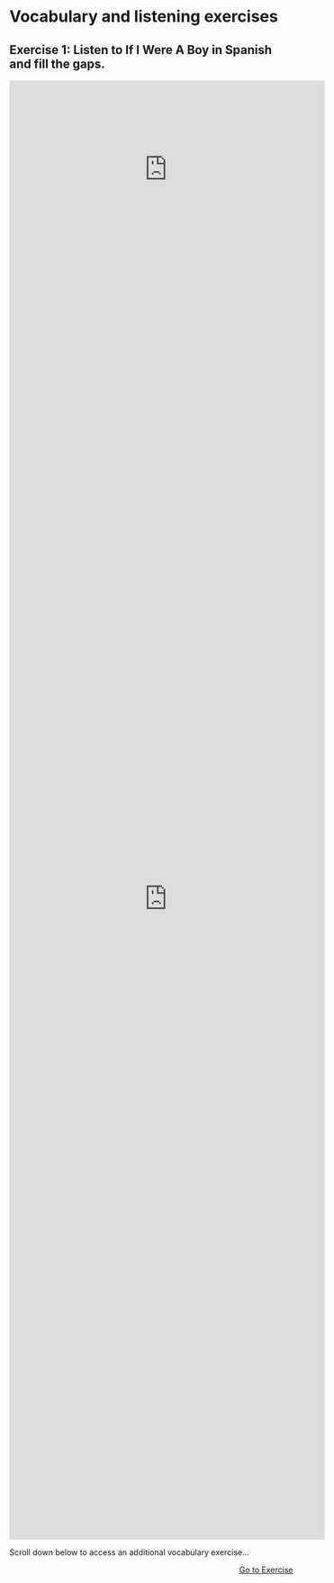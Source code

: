 <h1>Vocabulary and listening exercises</h1>
<h2>Exercise 1: Listen to If I Were A Boy in Spanish and fill the gaps.</h2>

<iframe width="560" height="315" src="https://www.youtube.com/embed/reNbbLSwRlE" frameborder="0" allow="accelerometer; autoplay; encrypted-media; gyroscope; picture-in-picture" allowfullscreen></iframe>

<iframe src="https://h5p.org/h5p/embed/345734" width="560" height="2279" frameborder="0" allowfullscreen="allowfullscreen"></iframe>

Scroll down below to access an additional vocabulary exercise...

<p>
  <a style="float:right;" href="[practice].html">Go to Exercise</a>
  </p>
  <div style="clear:both;"> </div>
